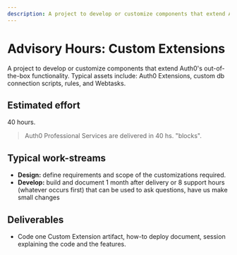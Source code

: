 ```yaml
---
description: A project to develop or customize components that extend Auth0's out-of-the-box functionality.
---
```


# Advisory Hours: Custom Extensions

A project to develop or customize components that extend Auth0's out-of-the-box functionality. Typical assets include: Auth0 Extensions, custom db connection scripts, rules, and Webtasks. 

## Estimated effort

40 hours. 

> Auth0 Professional Services are delivered in 40 hs. "blocks".

## Typical work-streams

* **Design:** define requirements and scope of the customizations required.
* **Develop:** build and document 
1 month after delivery or 8 support hours (whatever occurs first) that can be used to ask questions, have us make small changes

## Deliverables

* Code one Custom Extension artifact, how-to deploy document, session explaining the code and the features.
